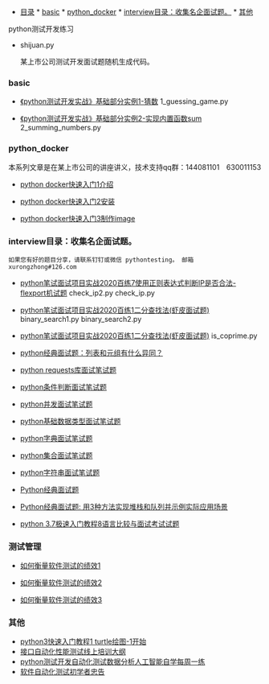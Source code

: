 
   * [目录](#目录)
         * [basic](#basic)
         * [python_docker](#python_docker)
         * [interview目录：收集名企面试题。](#interview目录收集名企面试题)
         * [其他](#其他)


	
python测试开发练习

- shijuan.py  

	某上市公司测试开发面试题随机生成代码。

### basic

* [《python测试开发实战》基础部分实例1-猜数](https://www.jianshu.com/p/f77e22e3b27c) 1_guessing_game.py

* [《python测试开发实战》基础部分实例2-实现内置函数sum](https://www.jianshu.com/p/d6e270791f39) 2_summing_numbers.py


### python_docker

本系列文章是在某上市公司的讲座讲义，技术支持qq群：144081101　630011153

* [python docker快速入门1介绍](https://www.jianshu.com/p/c2c3ade30a78) 

* [python docker快速入门2安装](https://www.jianshu.com/p/c4d0c486a5d9) 

* [python docker快速入门3制作image](https://www.jianshu.com/p/856713b10f96) 

### interview目录：收集名企面试题。

	如果您有好的题目分享，请联系钉钉或微信 pythontesting。 邮箱 xurongzhong#126.com

 * [python笔试面试项目实战2020百练7使用正则表达式判断IP是否合法-flexport机试题](https://www.jianshu.com/p/e331da96917d)  check_ip2.py  check_ip.py
 
 * [python笔试面试项目实战2020百练1二分查找法(虾皮面试题)](https://www.jianshu.com/p/67127211e9e7) binary_search1.py  binary_search2.py
 
  * [python笔试面试项目实战2020百练1二分查找法(虾皮面试题)](https://www.jianshu.com/p/0210e22f6c8d) is_coprime.py

 * [python经典面试题：列表和元组有什么异同？](https://www.jianshu.com/p/f13bf2bf1f05)

 * [python requests库面试笔试题](https://www.jianshu.com/p/374dca87802b)

 * [python条件判断面试笔试题](https://www.jianshu.com/p/ae3a59617ef7)

 * [python并发面试笔试题](https://www.jianshu.com/p/e4f7e5637708)

 * [python基础数据类型面试笔试题](https://www.jianshu.com/p/663f17c23b17)

 * [python字典面试笔试题](https://www.jianshu.com/p/146b2ee5fe28)

 * [python集合面试笔试题](https://www.jianshu.com/p/cd6a6586ff2b)

 * [python字符串面试笔试题](https://www.jianshu.com/p/765879a94522)

 * [Python经典面试题](https://www.jianshu.com/p/55cc75c99061)

 * [Python经典面试题: 用3种方法实现堆栈和队列并示例实际应用场景](https://www.jianshu.com/p/c990427ca608)

 * [python 3.7极速入门教程8语言比较与面试考试试题](https://www.jianshu.com/p/940664d1824a)
 
### 测试管理

 * [如何衡量软件测试的绩效1](https://www.jianshu.com/p/fea0a41f953c)

 * [如何衡量软件测试的绩效2](https://www.jianshu.com/p/28c63a61355d)

 * [如何衡量软件测试的绩效3](https://www.jianshu.com/p/e297a1cea8cd)
 
### 其他

 * [python3快速入门教程1 turtle绘图-1开始](https://china-testing.github.io/python3_crash1.html)
 * [接口自动化性能测试线上培训大纲](https://china-testing.github.io/testing_training.html)
 * [python测试开发自动化测试数据分析人工智能自学每周一练](https://china-testing.github.io/python_weeks.html)
 * [软件自动化测试初学者忠告](https://china-testing.github.io/testing_automation_tips.html)
